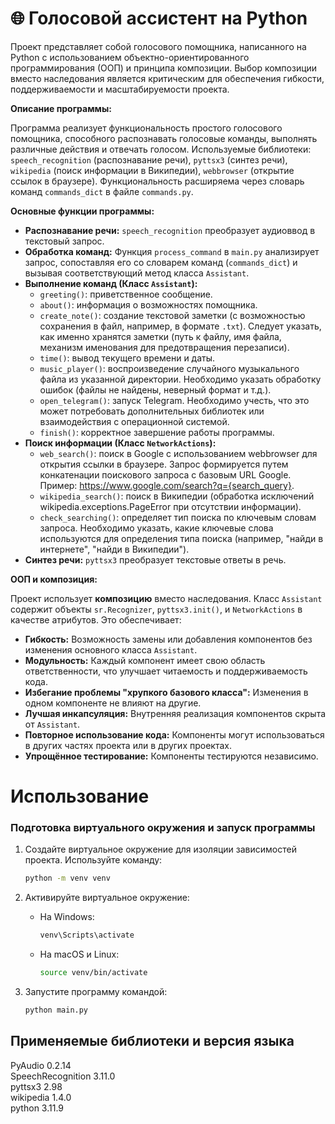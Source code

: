 # 🌐 Голосовой ассистент на Python
Проект представляет собой голосового помощника, написанного на Python с использованием объектно-ориентированного программирования (ООП) и принципа композиции.  Выбор композиции вместо наследования является критическим для обеспечения гибкости, поддерживаемости и масштабируемости проекта.

**Описание программы:**

Программа реализует функциональность простого голосового помощника, способного распознавать голосовые команды, выполнять различные действия и отвечать голосом.  Используемые библиотеки: `speech_recognition` (распознавание речи), `pyttsx3` (синтез речи), `wikipedia` (поиск информации в Википедии), `webbrowser` (открытие ссылок в браузере).  Функциональность расширяема через словарь команд `commands_dict` в файле `commands.py`.

**Основные функции программы:**

* **Распознавание речи:**  `speech_recognition` преобразует аудиоввод в текстовый запрос.
* **Обработка команд:**  Функция `process_command` в `main.py` анализирует запрос, сопоставляя его со словарем команд (`commands_dict`) и вызывая соответствующий метод класса `Assistant`.
* **Выполнение команд (Класс `Assistant`):**
    * `greeting()`: приветственное сообщение.
    * `about()`: информация о возможностях помощника.
    * `create_note()`: создание текстовой заметки (с возможностью сохранения в файл, например, в формате `.txt`).  Следует указать, как именно хранятся заметки (путь к файлу, имя файла, механизм именования для предотвращения перезаписи).
    * `time()`: вывод текущего времени и даты.
    * `music_player()`: воспроизведение случайного музыкального файла из указанной директории.  Необходимо указать обработку ошибок (файлы не найдены, неверный формат и т.д.).
    * `open_telegram()`: запуск Telegram.  Необходимо учесть, что это может потребовать дополнительных библиотек или взаимодействия с операционной системой.
    * `finish()`: корректное завершение работы программы.
* **Поиск информации (Класс `NetworkActions`):**
    * `web_search()`: поиск в Google с использованием webbrowser для открытия ссылки в браузере. Запрос формируется путем конкатенации поискового запроса с базовым URL Google. Пример: https://www.google.com/search?q={search_query}.
    * `wikipedia_search()`: поиск в Википедии (обработка исключений wikipedia.exceptions.PageError при отсутствии информации).
    * `check_searching()`:  определяет тип поиска по ключевым словам запроса. Необходимо указать, какие ключевые слова используются для определения типа поиска (например, "найди в интернете", "найди в Википедии").
* **Синтез речи:** `pyttsx3` преобразует текстовые ответы в речь.


**ООП и композиция:**

Проект  использует **композицию** вместо наследования. Класс `Assistant` содержит объекты `sr.Recognizer`, `pyttsx3.init()`, и `NetworkActions` в качестве атрибутов. Это обеспечивает:

* **Гибкость:** Возможность замены или добавления компонентов без изменения основного класса `Assistant`.
* **Модульность:**  Каждый компонент имеет свою область ответственности, что улучшает читаемость и поддерживаемость кода.
* **Избегание проблемы "хрупкого базового класса":** Изменения в одном компоненте не влияют на другие.
* **Лучшая инкапсуляция:** Внутренняя реализация компонентов скрыта от `Assistant`.
* **Повторное использование кода:** Компоненты могут использоваться в других частях проекта или в других проектах.
* **Упрощённое тестирование:**  Компоненты тестируются независимо.
# Использование
### Подготовка виртуального окружения и запуск программы

1. Создайте виртуальное окружение для изоляции зависимостей проекта. 
   Используйте команду:
   ```bash
   python -m venv venv
   ```

2. Активируйте виртуальное окружение:
   - На Windows:
     ```bash
     venv\Scripts\activate
     ```
   - На macOS и Linux:
     ```bash
     source venv/bin/activate
     ```
3. Запустите программу командой:
   ```bash
   python main.py
   ```
## Применяемые библиотеки и версия языка <br />
PyAudio 0.2.14 <br />
SpeechRecognition 3.11.0 <br />
pyttsx3 2.98 <br />
wikipedia 1.4.0 <br />
python 3.11.9 <br />
